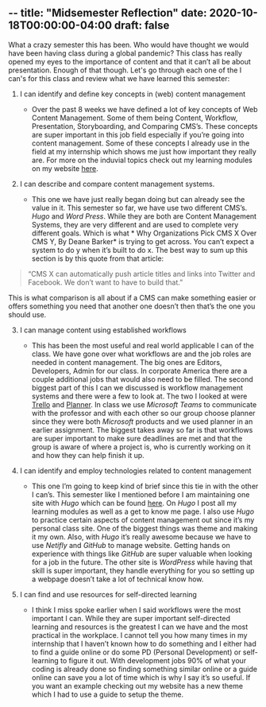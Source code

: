 --
title: "Midsemester Reflection"
date: 2020-10-18T00:00:00-04:00
draft: false
---


What a crazy semester this has been. Who would have thought we would have been having class during a global pandemic? This class has really opened my eyes to the importance of content and that it can’t all be about presentation. Enough of that though.
Let's go through each one of the I can's for this class and review what we have learned this semester: 

1. I can identify and define key concepts in (web) content management
	- Over the past 8 weeks we have defined a lot of key concepts of Web Content Management. Some of them being Content, Workflow, Presentation, Storyboarding, and Comparing CMS’s. These concepts are super important in this job field especially if you’re going into content management. Some of these concepts I already use in the field at my internship which shows me just how important they really are. For more on the induvial topics check out my learning modules on my website [here]( https://confident-jones-82287b.netlify.app/).

2. I can describe and compare content management systems.
  	- This one we have just really began doing but can already see the value in it. This semester so far, we have use two different CMS’s. *Hugo* and *Word Press*. While they are both are Content Management Systems, they are very different and are used to complete very different goals. Which is what * Why Organizations Pick CMS X Over CMS Y, By Deane Barker* is trying to get across. You can’t expect a system to do y when it’s built to do x. The best way to sum up this section is by this quote from that article:
> “CMS X can automatically push article titles and links into Twitter and Facebook. We don’t want to have to build that.”

This is what comparison is all about if a CMS can make something easier or offers something you need that another one doesn’t then that’s the one you should use.

3. I can manage content using established workflows
   	- This has been the most useful and real world applicable I can of the class. We have gone over what workflows are and the job roles are needed in content management. The big ones are Editors, Developers, Admin for our class. In corporate America there are a couple additional jobs that would also need to be filled. The second biggest part of this I can we discussed is workflow management systems and there were a few to look at. The two I looked at were [Trello](https://trello.com/) and [Planner](https://tasks.office.com/). In class we use *Microsoft Teams* to communicate with the professor and with each other so our group choose planner since they were both *Microsoft* products and we used planner in an earlier assignment. The biggest takes away so far is that workflows are super important to make sure deadlines are met and that the group is aware of where a project is, who is currently working on it and how they can help finish it up.

4. I can identify and employ technologies related to content management
   	- This one I’m going to keep kind of brief since this tie in with the other I can’s. This semester like I mentioned before I am maintaining one site with *Hugo* which can be found [here](https://confident-jones-82287b.netlify.app/). On *Hugo* I post all my learning modules as well as a get to know me page. I also use *Hugo* to practice certain aspects of content management out since it’s my personal class site. One of the biggest things was theme and making it my own. Also, with *Hugo* it’s really awesome because we have to use *Netifly* and *GitHub* to manage website. Getting hands on experience with things like *GitHub* are super valuable when looking for a job in the future. The other site is *WordPress* while having that skill is super important, they handle everything for you so setting up a webpage doesn’t take a lot of technical know how.

5. I can find and use resources for self-directed learning
    - I think I miss spoke earlier when I said workflows were the most important I can. While they are super important self-directed learning and resources is the greatest I can we have and the most practical in the workplace. I cannot tell you how many times in my internship that I haven’t known how to do something and I either had to find a guide online or do some PD (Personal Development) or self-learning to figure it out. With development jobs 90% of what your coding is already done so finding something similar online or a guide online can save you a lot of time which is why I say it’s so useful. If you want an example checking out my website has a new theme which I had to use a guide to setup the theme.

